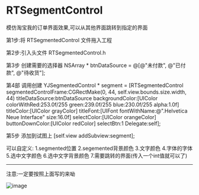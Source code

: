# RTSegmentControl
模仿淘宝我的订单界面效果,可以从其他界面跳转到指定的界面


第1步:将 RTSegmentedControl 文件拖入工程

第2步:引入头文件 RTSegmentedControl.h

第3步  创建需要的选择器
NSArray * btnDataSource = @[@"未付款", @"已付款", @"待收货"];

第4部  调用创建
YJSegmentedControl * segment = [RTSegmentedControl segmentedControlFrame:CGRectMake(0, 44, self.view.bounds.size.width, 44) titleDataSource:btnDataSource backgroundColor:[UIColor colorWithRed:253.0f/255 green:239.0f/255 blue:230.0f/255 alpha:1.0f] titleColor:[UIColor grayColor] titleFont:[UIFont fontWithName:@".Helvetica Neue Interface" size:16.0f] selectColor:[UIColor orangeColor] buttonDownColor:[UIColor redColor] selectBtn:1 Delegate:self];

第5步 添加到试图上 
[self.view addSubview:segment];

可以自定义:
1.segmented位置
2.segemented背景颜色
3.文字颜色
4.字体的字体
5.选中文字颜色
6.选中文字背景颜色
7.需要跳转的界面(传入一个int值就可以了)

************************************************************************************************
注意:一定要按照上面写的来呦

 ![image](https://github.com/RabbitBell/RTSegmentControl/raw/master/RTSegmentControl.png)